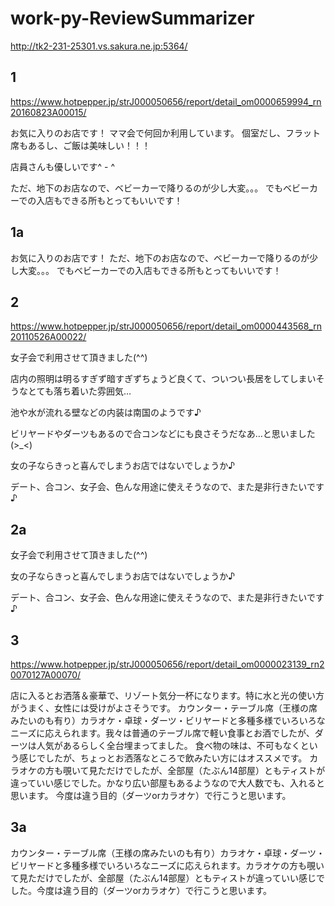 # work-py-ReviewSummarizer
http://tk2-231-25301.vs.sakura.ne.jp:5364/

## 1
https://www.hotpepper.jp/strJ000050656/report/detail_om0000659994_rn20160823A00015/

お気に入りのお店です！
ママ会で何回か利用しています。
個室だし、フラット席もあるし、ご飯は美味しい！！！

店員さんも優しいです^ - ^

ただ、地下のお店なので、ベビーカーで降りるのが少し大変。。。
でもベビーカーでの入店もできる所もとってもいいです！

## 1a
お気に入りのお店です！
ただ、地下のお店なので、ベビーカーで降りるのが少し大変。。。
でもベビーカーでの入店もできる所もとってもいいです！

## 2
https://www.hotpepper.jp/strJ000050656/report/detail_om0000443568_rn20110526A00022/

女子会で利用させて頂きました(^^)

店内の照明は明るすぎず暗すぎずちょうど良くて、ついつい長居をしてしまいそうなとても落ち着いた雰囲気…

池や水が流れる壁などの内装は南国のようです♪

ビリヤードやダーツもあるので合コンなどにも良さそうだなあ…と思いました(>_<)

女の子ならきっと喜んでしまうお店ではないでしょうか♪

デート、合コン、女子会、色んな用途に使えそうなので、また是非行きたいです♪

## 2a
女子会で利用させて頂きました(^^)

女の子ならきっと喜んでしまうお店ではないでしょうか♪

デート、合コン、女子会、色んな用途に使えそうなので、また是非行きたいです♪

## 3
https://www.hotpepper.jp/strJ000050656/report/detail_om0000023139_rn20070127A00070/

店に入るとお洒落＆豪華で、リゾート気分一杯になります。特に水と光の使い方がうまく、女性には受けがよさそうです。
カウンター・テーブル席（王様の席みたいのも有り）カラオケ・卓球・ダーツ・ビリヤードと多種多様でいろいろなニーズに応えられます。我々は普通のテーブル席で軽い食事とお酒でしたが、ダーツは人気があるらしく全台埋まってました。
食べ物の味は、不可もなくという感じでしたが、ちょっとお洒落なところで飲みたい方にはオススメです。
カラオケの方も覗いて見ただけでしたが、全部屋（たぶん14部屋）ともティストが違っていい感じでした。かなり広い部屋もあるようなので大人数でも、入れると思います。
今度は違う目的（ダーツorカラオケ）で行こうと思います。

## 3a
カウンター・テーブル席（王様の席みたいのも有り）カラオケ・卓球・ダーツ・ビリヤードと多種多様でいろいろなニーズに応えられます。カラオケの方も覗いて見ただけでしたが、全部屋（たぶん14部屋）ともティストが違っていい感じでした。今度は違う目的（ダーツorカラオケ）で行こうと思います。


